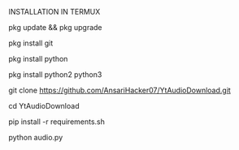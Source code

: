 INSTALLATION IN TERMUX

pkg update && pkg upgrade 

pkg install git

pkg install python

pkg install python2 python3 

git clone https://github.com/AnsariHacker07/YtAudioDownload.git

cd YtAudioDownload 

pip install -r requirements.sh

python audio.py
